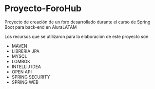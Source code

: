 # Proyecto-ForoHub
Proyecto de creación de un foro desarrollado durante el curso de Spring Boot para back-end en AluraLATAM


Los recursos que se utilizaron para la elaboración de este proyecto son:
*  MAVEN
*  LIBRERIA JPA
*  MYSQL
*  LOMBOK
*  INTELLIJ IDEA
*  OPEN API
*  SPRING SECURITY
*  SPRING WEB
